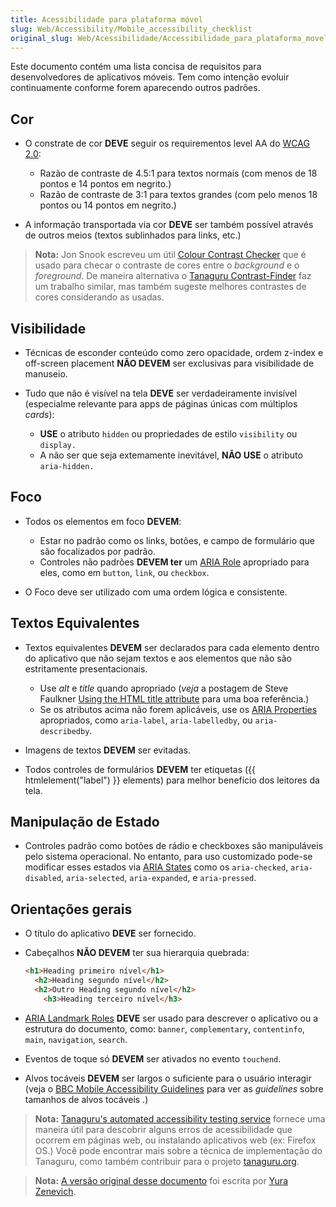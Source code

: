 ```yaml
---
title: Acessibilidade para plataforma móvel
slug: Web/Accessibility/Mobile_accessibility_checklist
original_slug: Web/Acessibilidade/Accessibilidade_para_plataforma_movel
---
```


Este documento contém uma lista concisa de requisitos para desenvolvedores de aplicativos móveis. Tem como intenção evoluir continuamente conforme forem aparecendo outros padrões.

## Cor

- O constrate de cor **DEVE** seguir os requirementos level AA do [WCAG 2.0](http://www.w3.org/TR/WCAG/):

  - Razão de contraste de 4.5:1 para textos normais (com menos de 18 pontos e 14 pontos em negrito.)
  - Razão de contraste de 3:1 para textos grandes (com pelo menos 18 pontos ou 14 pontos em negrito.)

- A informação transportada via cor **DEVE** ser também possível através de outros meios (textos sublinhados para links, etc.)

> **Nota:** Jon Snook escreveu um útil [Colour Contrast Checker](http://snook.ca/technical/colour_contrast/colour.html) que é usado para checar o contraste de cores entre o _background_ e o _foreground_. De maneira alternativa o [Tanaguru Contrast-Finder](http://contrast-finder.tanaguru.com/) faz um trabalho similar, mas também sugeste melhores contrastes de cores considerando as usadas.

## Visibilidade

- Técnicas de esconder conteúdo como zero opacidade, ordem z-index e off-screen placement **NÃO DEVEM** ser exclusivas para visibilidade de manuseio.
- Tudo que não é visível na tela **DEVE** ser verdadeiramente invisível (especialme relevante para apps de páginas únicas com múltiplos _cards_):

  - **USE** o atributo `hidden` ou propriedades de estilo `visibility` ou `display.`
  - A não ser que seja extemamente inevitável, **NÃO USE** o atributo `aria-hidden.`

## Foco

- Todos os elementos em foco **DEVEM**:

  - Estar no padrão como os links, botões, e campo de formulário que são focalizados por padrão.
  - Controles não padrões **DEVEM ter** um [ARIA Role](http://www.w3.org/TR/wai-aria/roles) apropriado para eles, como em `button`, `link`, ou `checkbox`.

- O Foco deve ser utilizado com uma ordem lógica e consistente.

## Textos Equivalentes

- Textos equivalentes **DEVEM** ser declarados para cada elemento dentro do aplicativo que não sejam textos e aos elementos que não são estritamente presentacionais.

  - Use _alt_ e _title_ quando apropriado (_veja_ a postagem de Steve Faulkner [Using the HTML title attribute](http://blog.paciellogroup.com/2013/01/using-the-html-title-attribute-updated/) para uma boa referência.)
  - Se os atributos acima não forem aplicáveis, use os [ARIA Properties](http://www.w3.org/WAI/PF/aria/states_and_properties#global_states_header) apropriados, como `aria-label`, `aria-labelledby`, ou `aria-describedby`.

- Imagens de textos **DEVEM** ser evitadas.
- Todos controles de formulários **DEVEM** ter etiquetas ({{ htmlelement("label") }} elements) para melhor benefício dos leitores da tela.

## Manipulação de Estado

- Controles padrão como botões de rádio e checkboxes são manipuláveis pelo sistema operacional. No entanto, para uso customizado pode-se modificar esses estados via [ARIA States](http://www.w3.org/TR/wai-aria/states_and_properties#attrs_widgets_header) como os `aria-checked`, `aria-disabled`, `aria-selected`, `aria-expanded`, e `aria-pressed`.

## Orientações gerais

- O título do aplicativo **DEVE** ser fornecido.
- Cabeçalhos **NÃO DEVEM** ter sua hierarquia quebrada:

  ```html
  <h1>Heading primeiro nível</h1>
    <h2>Heading segundo nível</h2>
    <h2>Outro Heading segundo nível</h2>
      <h3>Heading terceiro nível</h3>
  ```

- [ARIA Landmark Roles](http://www.w3.org/TR/wai-aria/roles#landmark_roles_header) **DEVE** ser usado para descrever o aplicativo ou a estrutura do documento, como: `banner`, `complementary`, `contentinfo`, `main`, `navigation`, `search`.
- Eventos de toque só **DEVEM** ser ativados no evento `touchend`.
- Alvos tocáveis **DEVEM** ser largos o suficiente para o usuário interagir (veja o [BBC Mobile Accessibility Guidelines](http://www.bbc.co.uk/guidelines/futuremedia/accessibility/mobile/design/touch-target-size) para ver as _guidelines_ sobre tamanhos de alvos tocáveis .)

> **Nota:** [Tanaguru's automated accessibility testing service](http://www.tanaguru.com/) fornece uma maneira útil para descobrir alguns erros de acessibilidade que ocorrem em páginas web, ou instalando aplicativos web (ex: Firefox OS.) Você pode encontrar mais sobre a técnica de implementação do Tanaguru, como também contribuir para o projeto [tanaguru.org](http://tanaguru.org/).

> **Nota:** [A versão original desse documento](http://yzen.github.io/2014/04/30/mobile-accessibility-checklist.html) foi escrita por [Yura Zenevich](http://yzen.github.io/).
